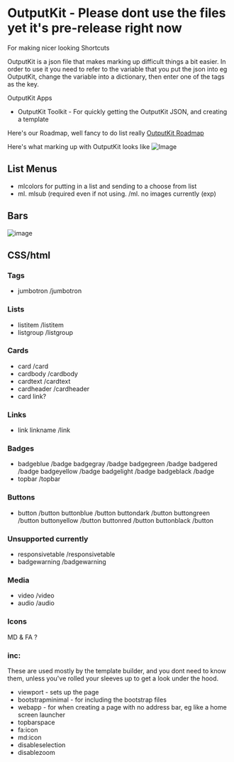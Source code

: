 # OutputKit - Please dont use the files yet it's pre-release right now
For making nicer looking Shortcuts

OutputKit is a json file that makes marking up difficult things a bit easier. In order to use it you need to refer to the variable that you put the json into eg OutputKit, change the variable into a dictionary, then enter one of the tags as the key.

OutputKit Apps
- OutputKit Toolkit - For quickly getting the OutputKit JSON, and creating a template

Here's our Roadmap, well fancy to do list really
[OutputKit Roadmap](https://trello.com/b/tKVsvzdc/outputkit)

Here's what marking up with OutputKit looks like ![Image](https://i.ibb.co/f18VLGm/q6vox0x4w3y11.jpg)


## List Menus

- mlcolors for putting in a list and sending to a choose from list
- ml.   mlsub (required even if not using.  /ml. no images currently (exp)

## Bars
![image](https://i.ibb.co/VqWQT9T/IMG-0619.png)


## CSS/html
### Tags
- jumbotron    /jumbotron

### Lists
- listitem    /listitem
- listgroup   /listgroup

### Cards
- card      /card
- cardbody   /cardbody
- cardtext   /cardtext
- cardheader   /cardheader
- card link?

### Links
- link    linkname   /link 

### Badges
- badgeblue    /badge
  badgegray     /badge
  badgegreen   /badge
  badgered      /badge
  badgeyellow    /badge
  badgelight     /badge
  badgeblack    /badge
- topbar   /topbar

### Buttons
- button /button
  buttonblue  /button
  buttondark     /button
  buttongreen  /button
  buttonyellow    /button
  buttonred    /button 
  buttonblack  /button

### Unsupported currently
- responsivetable    /responsivetable
- badgewarning    /badgewarning

### Media
- video  /video
- audio  /audio

### Icons
MD & FA ?

### inc:
These are used mostly by the template builder, and you dont need to know them, unless you've rolled your sleeves up to get a look under the hood.
- viewport - sets up the page
- bootstrapminimal - for including the bootstrap files
- webapp - for when creating a page with no address bar, eg like a home screen launcher
- topbarspace
- fa:icon
- md:icon
- disableselection
- disablezoom


